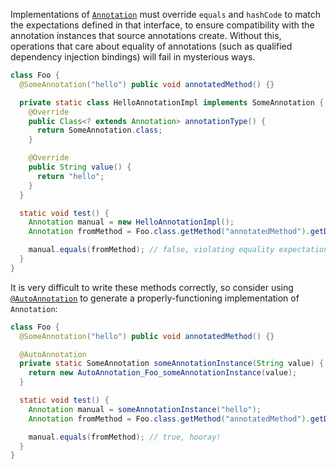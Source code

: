 Implementations of [`Annotation`] must override `equals` and `hashCode` to match
the expectations defined in that interface, to ensure compatibility with the
annotation instances that source annotations create. Without this, operations
that care about equality of annotations (such as qualified dependency injection
bindings) will fail in mysterious ways.

```java
class Foo {
  @SomeAnnotation("hello") public void annotatedMethod() {}

  private static class HelloAnnotationImpl implements SomeAnnotation {
    @Override
    public Class<? extends Annotation> annotationType() {
      return SomeAnnotation.class;
    }

    @Override
    public String value() {
      return "hello";
    }
  }

  static void test() {
    Annotation manual = new HelloAnnotationImpl();
    Annotation fromMethod = Foo.class.getMethod("annotatedMethod").getDeclaredAnnotations()[0];

    manual.equals(fromMethod); // false, violating equality expectations of Annotation!
  }
}
```

It is very difficult to write these methods correctly, so consider using
[`@AutoAnnotation`] to generate a properly-functioning implementation of
`Annotation`:

```java
class Foo {
  @SomeAnnotation("hello") public void annotatedMethod() {}

  @AutoAnnotation
  private static SomeAnnotation someAnnotationInstance(String value) {
    return new AutoAnnotation_Foo_someAnnotationInstance(value);
  }

  static void test() {
    Annotation manual = someAnnotationInstance("hello");
    Annotation fromMethod = Foo.class.getMethod("annotatedMethod").getDeclaredAnnotations()[0];

    manual.equals(fromMethod); // true, hooray!
  }
}
```

[`Annotation`]: https://docs.oracle.com/javase/8/docs/api/java/lang/annotation/Annotation.html
[`@AutoAnnotation`]: https://github.com/google/auto/blob/master/value/src/main/java/com/google/auto/value/AutoAnnotation.java
